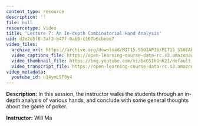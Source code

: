 ```yaml
---
content_type: resource
description: ''
file: null
resourcetype: Video
title: 'Lecture 7: An In-depth Combinatorial Hand Analysis'
uid: d2e2d5f0-3af3-b47f-0ab6-c167b6cbebe7
video_files:
  archive_url: https://archive.org/download/MIT15.S50IAP16/MIT15_S50IAP16_L7_300k.mp4
  video_captions_file: https://open-learning-course-data-rc.s3.amazonaws.com/15-s50-how-to-win-at-texas-holdem-poker-january-iap-2016/95bf3cb9e674588ea9c53a94ee41d8ca_u14ymLSF8y4.vtt
  video_thumbnail_file: https://img.youtube.com/vi/bkG5IhGnK2I/default.jpg
  video_transcript_file: https://open-learning-course-data-rc.s3.amazonaws.com/15-s50-how-to-win-at-texas-holdem-poker-january-iap-2016/284dbaf79f3efe623f251890fab94a7c_u14ymLSF8y4.pdf
video_metadata:
  youtube_id: u14ymLSF8y4
---
```


**Description:** In this session, the instructor walks the students through an in-depth analysis of various hands, and conclude with some general thoughts about the game of poker.

**Instructor:** Will Ma